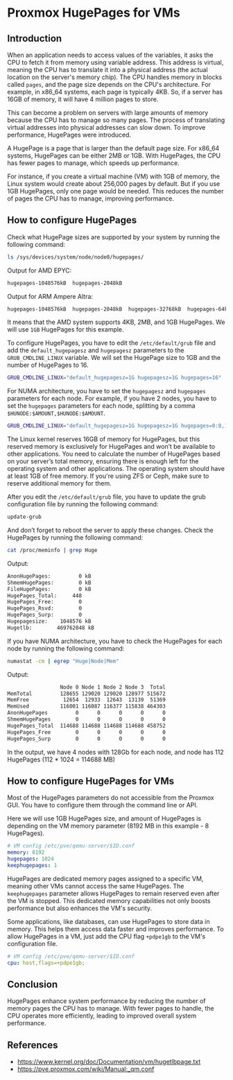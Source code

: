 # Proxmox HugePages for VMs

## Introduction

When an application needs to access values of the variables, it asks the CPU to fetch it from memory using variable address. This address is virtual, meaning the CPU has to translate it into a physical address (the actual location on the server's memory chip). The CPU handles memory in blocks called `pages`, and the page size depends on the CPU's architecture. For example, in x86_64 systems, each page is typically 4KB. So, if a server has 16GB of memory, it will have 4 million pages to store.

This can become a problem on servers with large amounts of memory because the CPU has to manage so many pages. The process of translating virtual addresses into physical addresses can slow down. To improve performance, HugePages were introduced.

A HugePage  is a page that is larger than the default page size. For x86_64 systems, HugePages can be either 2MB or 1GB. With HugePages, the CPU has fewer pages to manage, which speeds up performance.

For instance, if you create a virtual machine (VM) with 1GB of memory, the Linux system would create about 256,000 pages by default. But if you use 1GB HugePages, only one page would be needed. This reduces the number of pages the CPU has to manage, improving performance.

## How to configure HugePages

Check what HugePage sizes are supported by your system by running the following command:

```bash
ls /sys/devices/system/node/node0/hugepages/
```

Output for AMD EPYC:

```bash
hugepages-1048576kB  hugepages-2048kB
```

Output for ARM Ampere Altra:

```bash
hugepages-1048576kB  hugepages-2048kB  hugepages-32768kB  hugepages-64kB
```

It means that the AMD system supports 4KB, 2MB, and 1GB HugePages. We will use `1GB` HugePages for this example.

To configure HugePages, you have to edit the `/etc/default/grub` file and add the `default_hugepagesz` and `hugepagesz` parameters to the `GRUB_CMDLINE_LINUX` variable. We will set the HugePage size to 1GB and the number of HugePages to 16.

```bash
GRUB_CMDLINE_LINUX="default_hugepagesz=1G hugepagesz=1G hugepages=16"
```

For NUMA architecture, you have to set the `hugepagesz` and `hugepages` parameters for each node. For example, if you have 2 nodes, you have to set the `hugepages` parameters for each node, splitting by a comma `$HUNODE:$AMOUNT,$HUNODE:$AMOUNT`.

```bash
GRUB_CMDLINE_LINUX="default_hugepagesz=1G hugepagesz=1G hugepages=0:8,1:8"
```

The Linux kernel reserves 16GB of memory for HugePages, but this reserved memory is exclusively for HugePages and won’t be available to other applications. You need to calculate the number of HugePages based on your server’s total memory, ensuring there is enough left for the operating system and other applications. The operating system should have at least 1GB of free memory. If you're using ZFS or Ceph, make sure to reserve additional memory for them.

After you edit the `/etc/default/grub` file, you have to update the grub configuration file by running the following command:

```bash
update-grub
```

And don’t forget to reboot the server to apply these changes.
Check the HugePages by running the following command:

```bash
cat /proc/meminfo | grep Huge
```

Output:

```bash
AnonHugePages:         0 kB
ShmemHugePages:        0 kB
FileHugePages:         0 kB
HugePages_Total:     448
HugePages_Free:        0
HugePages_Rsvd:        0
HugePages_Surp:        0
Hugepagesize:    1048576 kB
Hugetlb:        469762048 kB
```

If you have NUMA architecture, you have to check the HugePages for each node by running the following command:

```bash
numastat -cm | egrep "Huge|Node|Mem"
```

Output:

```bash
                 Node 0 Node 1 Node 2 Node 3  Total
MemTotal         128655 129020 129020 128977 515672
MemFree           12654  12933  12643  13139  51369
MemUsed          116001 116087 116377 115838 464303
AnonHugePages         0      0      0      0      0
ShmemHugePages        0      0      0      0      0
HugePages_Total  114688 114688 114688 114688 458752
HugePages_Free        0      0      0      0      0
HugePages_Surp        0      0      0      0      0
```

In the output, we have 4 nodes with 128Gb for each node, and node has 112 HugePages (112 * 1024 = 114688 MB)

## How to configure HugePages for VMs

Most of the HugePages parameters do not accessible from the Proxmox GUI. You have to configure them through the command line or API.

Here we will use 1GB HugePages size, and amount of HugePages is depending on the VM memory parameter (8192 MB in this example - 8 HugePages).

```yaml
# VM config /etc/pve/qemu-server/$ID.conf
memory: 8192
hugepages: 1024
keephugepages: 1
```

HugePages are dedicated memory pages assigned to a specific VM, meaning other VMs cannot access the same HugePages. The `keephugepages` parameter allows HugePages to remain reserved even after the VM is stopped. This dedicated memory capabilities not only boosts performance but also enhances the VM's security.

Some applications, like databases, can use HugePages to store data in memory. This helps them access data faster and improves performance. To allow HugePages in a VM, just add the CPU flag `+pdpe1gb` to the VM's configuration file.

```yaml
# VM config /etc/pve/qemu-server/$ID.conf
cpu: host,flags=+pdpe1gb;
```

## Conclusion

HugePages enhance system performance by reducing the number of memory pages the CPU has to manage. With fewer pages to handle, the CPU operates more efficiently, leading to improved overall system performance.

## References

* https://www.kernel.org/doc/Documentation/vm/hugetlbpage.txt
* https://pve.proxmox.com/wiki/Manual:_qm.conf
